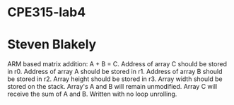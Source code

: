 # CPE315-lab4
# Steven Blakely

ARM based matrix addition: A + B = C.
Address of array C should be stored in r0.
Address of array A should be stored in r1.
Address of array B should be stored in r2.
Array height should be stored in r3.
Array width should be stored on the stack.
Array's A and B will remain unmodified.
Array C will receive the sum of A and B.
Written with no loop unrolling.
